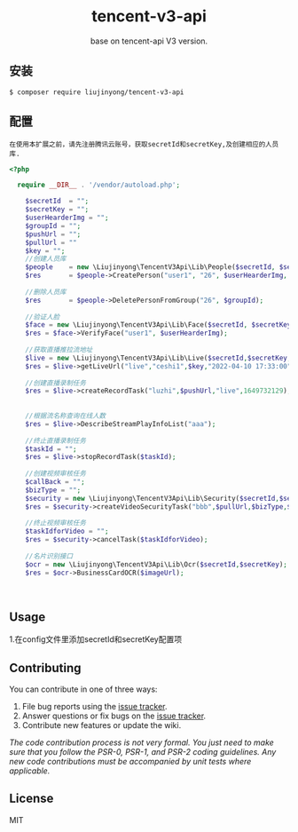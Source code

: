 <h1 align="center"> tencent-v3-api </h1>

<p align="center"> base on tencent-api V3 version.</p>

## 安装

```shell
$ composer require liujinyong/tencent-v3-api 
```

## 配置

``
在使用本扩展之前，请先注册腾讯云账号，获取secretId和secretKey,及创建相应的人员库.
``

```php
<?php

  require __DIR__ . '/vendor/autoload.php';

    $secretId  = "";
    $secretKey = "";
    $userHearderImg = "";
    $groupId = "";
    $pushUrl = "";
    $pullUrl = ""
    $key = "";
    //创建人员库
    $people    = new \Liujinyong\TencentV3Api\Lib\People($secretId, $secretKey);
    $res       = $people->CreatePerson("user1", "26", $userHearderImg, $groupId);
    
    //删除人员库
    $res       = $people->DeletePersonFromGroup("26", $groupId);
    
    //验证人脸
    $face = new \Liujinyong\TencentV3Api\Lib\Face($secretId, $secretKey);
    $res = $face->VerifyFace("user1", $userHearderImg);
    
    //获取直播推拉流地址
    $live = new \Liujinyong\TencentV3Api\Lib\Live($secretId,$secretKey,$pushUrl,$pullUrl);
    $res = $live->getLiveUrl("live","ceshi1",$key,"2022-04-10 17:33:00",true);
    
    //创建直播录制任务
    $res = $live->createRecordTask("luzhi",$pushUrl,"live",1649732129);
    
    
    //根据流名称查询在线人数
    $res = $live->DescribeStreamPlayInfoList("aaa");
    
    //终止直播录制任务
    $taskId = "";
    $res = $live->stopRecordTask($taskId);
    
    //创建视频审核任务
    $callBack = "";
    $bizType = "";
    $security = new \Liujinyong\TencentV3Api\Lib\Security($secretId,$secretKey);
    $res = $security->createVideoSecurityTask("bbb",$pullUrl,$bizType,$callBack);
    
    //终止视频审核任务
    $taskIdforVideo = "";
    $res = $security->cancelTask($taskIdforVideo);
    
    //名片识别接口
    $ocr = new \Liujinyong\TencentV3Api\Lib\Ocr($secretId,$secretKey);
    $res = $ocr->BusinessCardOCR($imageUrl);
    
  

```



## Usage

1.在config文件里添加secretId和secretKey配置项

## Contributing

You can contribute in one of three ways:

1. File bug reports using the [issue tracker](https://github.com/liujinyong/tencent-v3-api/issues).
2. Answer questions or fix bugs on the [issue tracker](https://github.com/liujinyong/tencent-v3-api/issues).
3. Contribute new features or update the wiki.

_The code contribution process is not very formal. You just need to make sure that you follow the PSR-0, PSR-1, and
PSR-2 coding guidelines. Any new code contributions must be accompanied by unit tests where applicable._

## License

MIT